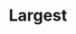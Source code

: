 ---
title: 'Largest'
image: 'image.png'

content:
    items: 
        - '@page.children': '/techs/all'
    order:
        by: header.volume
        dir: desc
    filter:
        published: true
        type: 'tech'
    limit: 12
    pagination: false
---